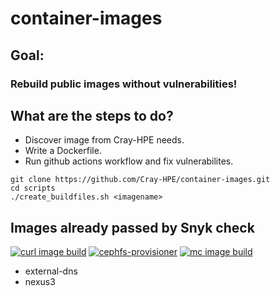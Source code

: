 # container-images

## Goal:
### Rebuild public images without vulnerabilities!

## What are the steps to do?

* Discover image from Cray-HPE needs.
* Write a Dockerfile.
* Run github actions workflow and fix vulnerabilites.

```
git clone https://github.com/Cray-HPE/container-images.git
cd scripts
./create_buildfiles.sh <imagename>
```

## Images already passed by Snyk check

[![curl image build](https://github.com/Cray-HPE/container-images/actions/workflows/curl.yaml/badge.svg)](https://github.com/Cray-HPE/container-images/actions/workflows/curl.yaml)
[![cephfs-provisioner](https://github.com/Cray-HPE/container-images/actions/workflows/cephfs-provisioner.yaml/badge.svg)](https://github.com/Cray-HPE/container-images/actions/workflows/cephfs-provisioner.yaml)
[![mc image build](https://github.com/Cray-HPE/container-images/actions/workflows/mc/badge.svg)](https://github.com/Cray-HPE/container-images/actions/workflows/mc.yaml)
* external-dns
* nexus3
